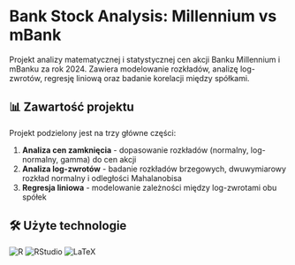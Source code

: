 # Bank Stock Analysis: Millennium vs mBank

Projekt analizy matematycznej i statystycznej cen akcji Banku Millennium i mBanku za rok 2024. Zawiera modelowanie rozkładów, analizę log-zwrotów, regresję liniową oraz badanie korelacji między spółkami.

## 📊 Zawartość projektu
Projekt podzielony jest na trzy główne części:

1. **Analiza cen zamknięcia** - dopasowanie rozkładów (normalny, log-normalny, gamma) do cen akcji
2. **Analiza log-zwrotów** - badanie rozkładów brzegowych, dwuwymiarowy rozkład normalny i odległości Mahalanobisa
3. **Regresja liniowa** - modelowanie zależności między log-zwrotami obu spółek

## 🛠️ Użyte technologie

![R](https://img.shields.io/badge/R-276DC3?style=for-the-badge&logo=r&logoColor=white)
![RStudio](https://img.shields.io/badge/RStudio-75AADB?style=for-the-badge&logo=rstudio&logoColor=white)
![LaTeX](https://img.shields.io/badge/LaTeX-008080?style=for-the-badge&logo=latex&logoColor=white)
